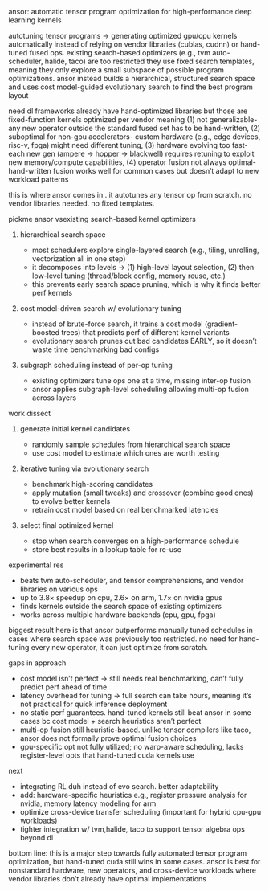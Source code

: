 ansor: automatic tensor program optimization for high-performance deep learning kernels

autotuning tensor programs -> generating optimized gpu/cpu kernels automatically instead of relying on vendor libraries (cublas, cudnn) or hand-tuned fused ops. existing search-based optimizers (e.g., tvm auto-scheduler, halide, taco) are too restricted they use fixed search templates, meaning they only explore a small subspace of possible program optimizations. ansor instead builds a hierarchical, structured search space and uses cost model-guided evolutionary search to find the best program layout

need
dl frameworks already have hand-optimized libraries but those are fixed-function kernels optimized per vendor meaning
(1) not generalizable- any new operator outside the standard fused set has to be hand-written, (2) suboptimal for non-gpu accelerators- custom hardware (e.g., edge devices, risc-v, fpga) might need different tuning, (3) hardware evolving too fast- each new gen (ampere → hopper → blackwell) requires retuning to exploit new memory/compute capabilities, (4) operator fusion not always optimal- hand-written fusion works well for common cases but doesn’t adapt to new workload patterns

this is where ansor comes in . it autotunes any tensor op from scratch. no vendor libraries needed. no fixed templates.

pickme ansor vsexisting search-based kernel optimizers
1. hierarchical search space  
   - most schedulers explore single-layered search (e.g., tiling, unrolling, vectorization all in one step)  
   - it decomposes into levels -> (1) high-level layout selection, (2) then low-level tuning (thread/block config, memory reuse, etc.)  
   - this prevents early search space pruning, which is why it finds better perf kernels  

2. cost model-driven search w/ evolutionary tuning
   - instead of brute-force search, it trains a cost model (gradient-boosted trees) that predicts perf of different kernel variants  
   - evolutionary search prunes out bad candidates EARLY, so it doesn’t waste time benchmarking bad configs  

3. subgraph scheduling instead of per-op tuning
   - existing optimizers tune ops one at a time, missing inter-op fusion
   - ansor applies subgraph-level scheduling allowing multi-op fusion across layers  

work dissect
1. generate initial kernel candidates
   - randomly sample schedules from hierarchical search space 
   - use cost model to estimate which ones are worth testing  

2. iterative tuning via evolutionary search  
   - benchmark high-scoring candidates  
   - apply mutation (small tweaks) and crossover (combine good ones) to evolve better kernels  
   - retrain cost model based on real benchmarked latencies  

3. select final optimized kernel  
   - stop when search converges on a high-performance schedule 
   - store best results in a lookup table for re-use  

experimental res
- beats tvm auto-scheduler, and tensor comprehensions, and vendor libraries on various ops  
- up to 3.8× speedup on cpu, 2.6× on arm, 1.7× on nvidia gpus  
- finds kernels outside the search space of existing optimizers 
- works across multiple hardware backends (cpu, gpu, fpga)  

biggest result here is that ansor outperforms manually tuned schedules in cases where search space was previously too restricted. no need for hand-tuning every new operator, it can just optimize from scratch.

gaps in approach
- cost model isn’t perfect -> still needs real benchmarking, can’t fully predict perf ahead of time  
- latency overhead for tuning -> full search can take hours, meaning it’s not practical for quick inference deployment  
- no static perf guarantees. hand-tuned kernels still beat ansor in some cases bc cost model + search heuristics aren’t perfect  
- multi-op fusion still heuristic-based. unlike tensor compilers like taco, ansor does not formally prove optimal fusion choices  
- gpu-specific opt not fully utilized; no warp-aware scheduling, lacks register-level opts that hand-tuned cuda kernels use  

next
- integrating RL duh instead of evo search. better adaptability  
- add: hardware-specific heuristics e.g., register pressure analysis for nvidia, memory latency modeling for arm  
- optimize cross-device transfer scheduling (important for hybrid cpu-gpu workloads)  
- tighter integration w/ tvm,halide, taco to support tensor algebra ops beyond dl

bottom line: this is a major step towards fully automated tensor program optimization, but hand-tuned cuda still wins in some cases. ansor is best for nonstandard hardware, new operators, and cross-device workloads where vendor libraries don’t already have optimal implementations
